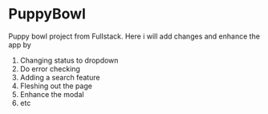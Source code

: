 # PuppyBowl

Puppy bowl project from Fullstack. Here i will add changes and enhance the app by 
1. Changing status to dropdown
2. Do error checking
3. Adding a search feature
4. Fleshing out the page
5. Enhance the modal
6. etc